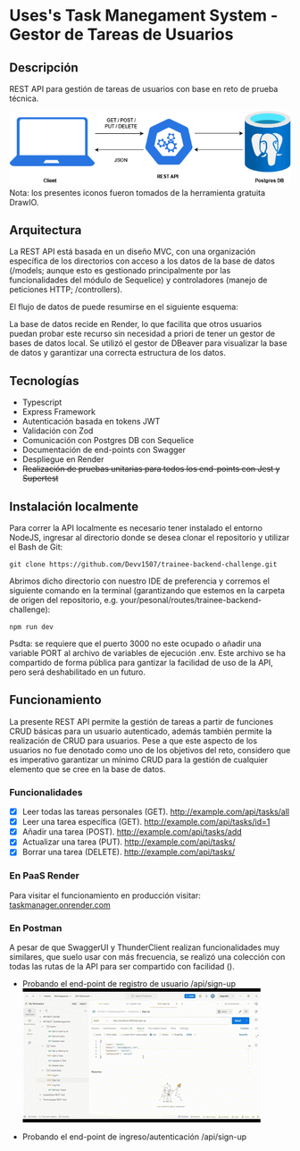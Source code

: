 # Uses's Task Manegament System - Gestor de Tareas de Usuarios

## Descripción
REST API para gestión de tareas de usuarios con base en reto de prueba técnica.

![Arquitectura base de la REST API](/media/api-architecture.drawio.png)
Nota: los presentes iconos fueron tomados de la herramienta gratuita DrawIO.

## Arquitectura
La REST API está basada en un diseño MVC, con una organización específica de los directorios con acceso a los datos de la base de datos (/models; aunque esto es gestionado principalmente por las funcionalidades del módulo de Sequelice) y controladores (manejo de peticiones HTTP; /controllers).

El flujo de datos de puede resumirse en el siguiente esquema:

La base de datos recide en Render, lo que facilita que otros usuarios puedan probar este recurso sin necesidad a priori de tener un gestor de bases de datos local. Se utilizó el gestor de DBeaver para visualizar la base de datos y garantizar una correcta estructura de los datos.

## Tecnologías

- Typescript
- Express Framework
- Autenticación basada en tokens JWT
- Validación con Zod
- Comunicación con Postgres DB con Sequelice
- Documentación de end-points con Swagger
- Despliegue en Render
- ~~Realización de pruebas unitarias para todos los end-points con Jest y Supertest~~

## Instalación localmente
Para correr la API localmente es necesario tener instalado el entorno NodeJS, ingresar al directorio donde se desea clonar el repositorio y utilizar el Bash de Git:
```
git clone https://github.com/Devv1507/trainee-backend-challenge.git
```
Abrimos dicho directorio con nuestro IDE de preferencia y corremos el siguiente comando en la terminal (garantizando que estemos en la carpeta de origen del repositorio, e.g. your/pesonal/routes/trainee-backend-challenge):
```
npm run dev
```
Psdta: se requiere que el puerto 3000 no este ocupado o añadir una variable PORT al archivo de variables de ejecución .env. Este archivo se ha compartido de forma pública para gantizar la facilidad de uso de la API, pero será deshabilitado en un futuro.

## Funcionamiento
La presente REST API permite la gestión de tareas a partir de funciones CRUD básicas para un usuario autenticado, además también permite la realización de CRUD para usuarios. Pese a que este aspecto de los usuarios no fue denotado como uno de los objetivos del reto, considero que es imperativo garantizar un mínimo CRUD para la gestión de cualquier elemento que se cree en la base de datos.

### Funcionalidades

- [x] Leer todas las tareas personales (GET). http://example.com/api/tasks/all
- [x] Leer una tarea específica (GET). http://example.com/api/tasks/id=1
- [x] Añadir una tarea (POST). http://example.com/api/tasks/add
- [x] Actualizar una tarea (PUT). http://example.com/api/tasks/
- [x] Borrar una tarea (DELETE). http://example.com/api/tasks/

### En PaaS Render
Para visitar el funcionamiento en producción visitar: [taskmanager.onrender.com](www.taskmanager.onrender.com)

### En Postman
A pesar de que SwaggerUI y ThunderClient realizan funcionalidades muy similares, que suelo usar con más frecuencia, se realizó una colección con todas las rutas de la API para ser compartido con facilidad ().

* Probando el end-point de registro de usuario /api/sign-up
![Sign Up](/media/signup_API.gif)

* Probando el end-point de ingreso/autenticación /api/sign-up
